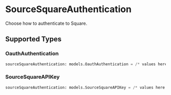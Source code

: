 # SourceSquareAuthentication

Choose how to authenticate to Square.


## Supported Types

### OauthAuthentication

```python
sourceSquareAuthentication: models.OauthAuthentication = /* values here */
```

### SourceSquareAPIKey

```python
sourceSquareAuthentication: models.SourceSquareAPIKey = /* values here */
```

